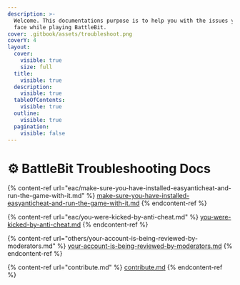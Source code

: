 ```yaml
---
description: >-
  Welcome. This documentations purpose is to help you with the issues you can
  face while playing BattleBit.
cover: .gitbook/assets/troubleshoot.png
coverY: 4
layout:
  cover:
    visible: true
    size: full
  title:
    visible: true
  description:
    visible: true
  tableOfContents:
    visible: true
  outline:
    visible: true
  pagination:
    visible: false
---
```


# ⚙ BattleBit Troubleshooting Docs

{% content-ref url="eac/make-sure-you-have-installed-easyanticheat-and-run-the-game-with-it.md" %}
[make-sure-you-have-installed-easyanticheat-and-run-the-game-with-it.md](eac/make-sure-you-have-installed-easyanticheat-and-run-the-game-with-it.md)
{% endcontent-ref %}

{% content-ref url="eac/you-were-kicked-by-anti-cheat.md" %}
[you-were-kicked-by-anti-cheat.md](eac/you-were-kicked-by-anti-cheat.md)
{% endcontent-ref %}

{% content-ref url="others/your-account-is-being-reviewed-by-moderators.md" %}
[your-account-is-being-reviewed-by-moderators.md](others/your-account-is-being-reviewed-by-moderators.md)
{% endcontent-ref %}

{% content-ref url="contribute.md" %}
[contribute.md](contribute.md)
{% endcontent-ref %}
